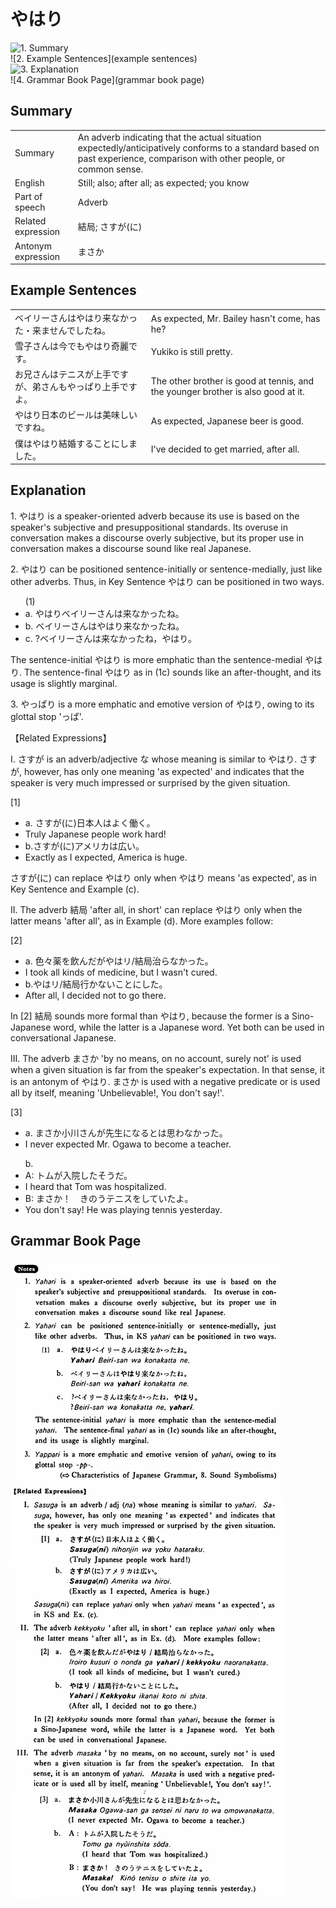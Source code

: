 # やはり

![1. Summary](summary)<br>
![2. Example Sentences](example sentences)<br>
![3. Explanation](explanation)<br>
![4. Grammar Book Page](grammar book page)<br>


## Summary

<table><tr>   <td>Summary</td>   <td>An adverb indicating that the actual situation expectedly/anticipatively conforms to a standard based on past experience, comparison with other people, or common sense.</td></tr><tr>   <td>English</td>   <td>Still; also; after all; as expected; you know</td></tr><tr>   <td>Part of speech</td>   <td>Adverb</td></tr><tr>   <td>Related expression</td>   <td>結局; さすが(に)</td></tr><tr>   <td>Antonym expression</td>   <td>まさか</td></tr></table>

## Example Sentences

<table><tr>   <td>ベイリーさんはやはり来なかった・来ませんでしたね。</td>   <td>As expected, Mr. Bailey hasn't come, has he?</td></tr><tr>   <td>雪子さんは今でもやはり奇麗です。</td>   <td>Yukiko is still pretty.</td></tr><tr>   <td>お兄さんはテニスが上手ですが、弟さんもやっぱり上手ですよ。</td>   <td>The other brother is good at tennis, and the younger brother is also good at it.</td></tr><tr>   <td>やはり日本のビールは美味しいですね。</td>   <td>As expected, Japanese beer is good.</td></tr><tr>   <td>僕はやはり結婚することにしました。</td>   <td>I've decided to get married, after all.</td></tr></table>

## Explanation

<p>1. <span class="cloze">やはり</span> is a speaker-oriented adverb because its use is based on the speaker's subjective and presuppositional standards. Its overuse in conversation makes a discourse overly subjective, but its proper use in conversation makes a discourse sound like real Japanese.</p>  <p>2. <span class="cloze">やはり</span> can be positioned sentence-initially or sentence-medially, just like other adverbs. Thus, in Key Sentence <span class="cloze">やはり</span> can be positioned in two ways.</p>  <ul>(1) <li>a. <span class="cloze">やはり</span>ベイリーさんは来なかったね。</li> <div class="divide"></div> <li>b. ベイリーさんは<span class="cloze">やはり</span>来なかったね。</li> <div class="divide"></div> <li>c. ?ベイリーさんは来なかったね，<span class="cloze">やはり</span>。</li> </ul>  <p>The sentence-initial <span class="cloze">やはり</span> is more emphatic than the sentence-medial <span class="cloze">やはり</span>. The sentence-final <span class="cloze">やはり</span> as in (1c) sounds like an after-thought, and its usage is slightly marginal.</p>  <p>3. <span class="cloze">やっぱり</span> is a more emphatic and emotive version of <span class="cloze">やはり</span>, owing to its glottal stop '<span class="cloze">っぱ</span>'.</p>  <p>【Related Expressions】</p>  <p>I. さすが is an adverb/adjective な whose meaning is similar to <span class="cloze">やはり</span>. さすが, however, has only one meaning 'as expected' and indicates that the speaker is very much impressed or surprised by the given situation.</p>  <p>[1]</p>  <ul> <li>a. さすが(に)日本人はよく働く。</li> <li>Truly Japanese people work hard!</li> <div class="divide"></div> <li>b.さすが(に)アメリカは広い。</li> <li>Exactly as I expected, America is huge.</li> </ul>  <p>さすが(に) can replace <span class="cloze">やはり</span> only when <span class="cloze">やはり</span> means 'as expected', as in Key Sentence and Example (c).</p>  <p>II. The adverb 結局 'after all, in short' can replace <span class="cloze">やはり</span> only when the latter means 'after all', as in Example (d). More examples follow:</p>  <p>[2]</p>  <ul> <li>a. 色々薬を飲んだがやはリ/結局治らなかった。</li> <li>I took all kinds of medicine, but I wasn't cured.</li> <div class="divide"></div> <li>b.やはリ/結局行かないことにした。</li> <li>After all, I decided not to go there.</li> </ul>  <p>In [2] 結局 sounds more formal than <span class="cloze">やはり</span>, because the former is a Sino-Japanese word, while the latter is a Japanese word. Yet both can be used in conversational Japanese.</p>   <p>III. The adverb まさか 'by no means, on no account, surely not' is used when a given situation is far from the speaker's expectation. In that sense, it is an antonym of <span class="cloze">やはり</span>. まさか is used with a negative predicate or is used all by itself, meaning 'Unbelievable!, You don't say!'.</p>  <p>[3]</p>  <ul> <li>a. まさか小川さんが先生になるとは思わなかった。</li> <li>I never expected Mr. Ogawa to become a teacher.</li> </ul>  <ul>b.  <li>A: トムが入院したそうだ。</li> <li>I heard that Tom was hospitalized.</li> <div class="divide"></div> <li>B: まさか！　きのうテニスをしていたよ。</li> <li>You don't say! He was playing tennis yesterday.</li> </ul>

## Grammar Book Page

![](../img/Basicやはり.png)

